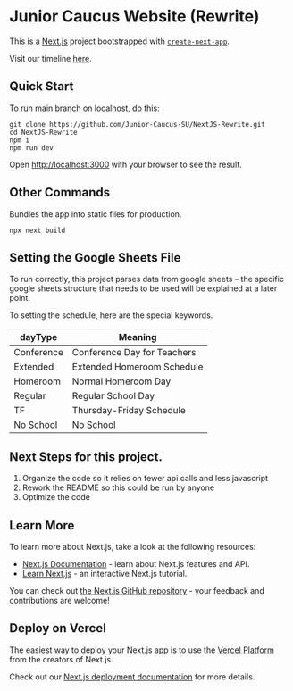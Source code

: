 # Junior Caucus Website (Rewrite)

This is a [Next.js](https://nextjs.org/) project bootstrapped with [`create-next-app`](https://github.com/vercel/next.js/tree/canary/packages/create-next-app).

Visit our timeline [here](https://github.com/Junior-Caucus-SU/Caucus_Guidelines/blob/main/TIMELINE.md).

## Quick Start

To run main branch on localhost, do this:

```shell
git clone https://github.com/Junior-Caucus-SU/NextJS-Rewrite.git
cd NextJS-Rewrite
npm i
npm run dev
```

Open [http://localhost:3000](http://localhost:3000) with your browser to see the result.

## Other Commands

Bundles the app into static files for production.

```shell
npx next build
```

## Setting the Google Sheets File

To run correctly, this project parses data from google sheets – the specific google sheets structure that needs to be used will be explained at a later point.

To setting the schedule, here are the special keywords.

| dayType    | Meaning |
| -------- | ------- |
| Conference | Conference Day for Teachers |
| Extended | Extended Homeroom Schedule |
| Homeroom | Normal Homeroom Day |
| Regular | Regular School Day |
| TF | Thursday-Friday Schedule|
| No School | No School |

## Next Steps for this project.

1. Organize the code so it relies on fewer api calls and less javascript
2. Rework the README so this could be run by anyone
3. Optimize the code

## Learn More

To learn more about Next.js, take a look at the following resources:

- [Next.js Documentation](https://nextjs.org/docs) - learn about Next.js features and API.
- [Learn Next.js](https://nextjs.org/learn) - an interactive Next.js tutorial.

You can check out [the Next.js GitHub repository](https://github.com/vercel/next.js/) - your feedback and contributions are welcome!

## Deploy on Vercel

The easiest way to deploy your Next.js app is to use the [Vercel Platform](https://vercel.com/new?utm_medium=default-template&filter=next.js&utm_source=create-next-app&utm_campaign=create-next-app-readme) from the creators of Next.js.

Check out our [Next.js deployment documentation](https://nextjs.org/docs/deployment) for more details.
